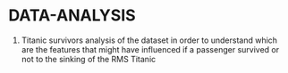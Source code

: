 # DATA-ANALYSIS

1. Titanic survivors analysis of the dataset in order to understand which are the features that might have influenced if a passenger survived or not to the sinking of the RMS Titanic 
